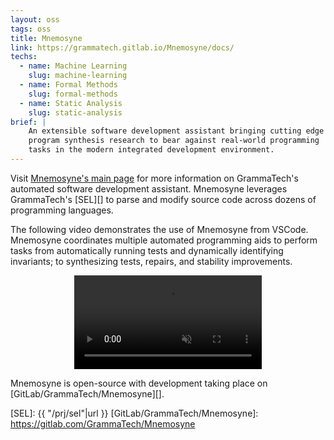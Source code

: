 ```yaml
---
layout: oss
tags: oss
title: Mnemosyne
link: https://grammatech.gitlab.io/Mnemosyne/docs/
techs:
  - name: Machine Learning
    slug: machine-learning
  - name: Formal Methods
    slug: formal-methods
  - name: Static Analysis
    slug: static-analysis
brief: |
    An extensible software development assistant bringing cutting edge
    program synthesis research to bear against real-world programming
    tasks in the modern integrated development environment.
---
```


Visit [Mnemosyne's main page][] for more information on GrammaTech's
automated software development assistant.  Mnemosyne leverages
GrammaTech's [SEL][] to parse and modify source code across dozens of
programming languages.

The following video demonstrates the use of Mnemosyne from VSCode.
Mnemosyne coordinates multiple automated programming aids to perform
tasks from automatically running tests and dynamically identifying
invariants; to synthesizing tests, repairs, and stability
improvements.

<div class="w3-container w3-margin-bottom w3-padding-top">
<center>
<div style="max-width: 1000px;">
<video id="player" playsinline controls muted>
    <source src="https://grammatech.gitlab.io/Mnemosyne/docs/video/integrated-demo-june.mp4#t=0.01" type="video/mp4">
</video>
</div>
</center>
</div>

Mnemosyne is open-source with development taking place on
[GitLab/GrammaTech/Mnemosyne][].

[Mnemosyne's main page]: https://grammatech.gitlab.io/Mnemosyne/docs/
[SEL]: {{ "/prj/sel"|url }}
[GitLab/GrammaTech/Mnemosyne]: https://gitlab.com/GrammaTech/Mnemosyne

<script src="https://cdn.plyr.io/3.6.7/plyr.js"></script>
<script>
  // Video player
  const player = new Plyr('#player', {
    title: 'Mnemosyne Integrated Demo',
    muted: true,
    autoplay: false,
    captions: { active:true, language: 'auto', update: false},
    controls: ['play-large', 'play', 'progress', 'current-time', 'mute', 'volume', 'captions', 'settings', 'pip', 'airplay', 'fullscreen'],
  });
</script>
